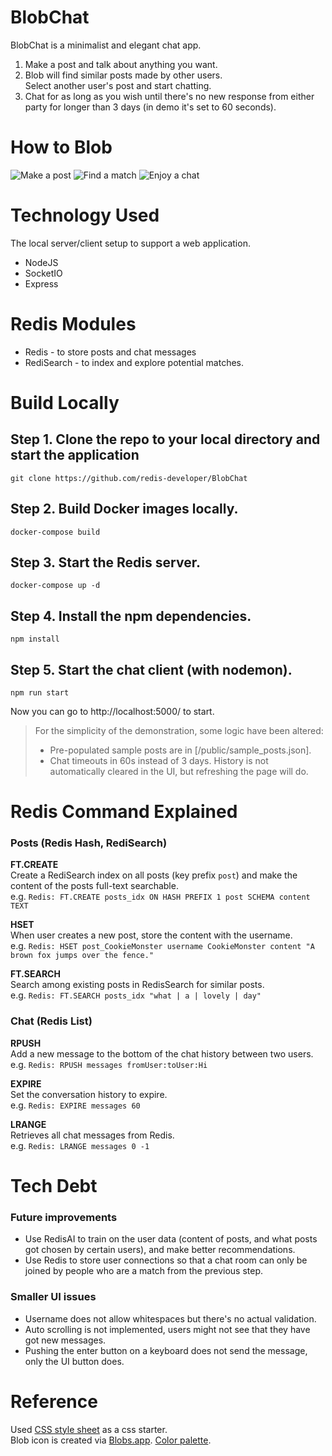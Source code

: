 # BlobChat

BlobChat is a minimalist and elegant chat app. 

1. Make a post and talk about anything you want.
2. Blob will find similar posts made by other users.  
Select another user's post and start chatting.
3. Chat for as long as you wish until there's no new response from either party for longer than 3 days (in demo it's set to 60 seconds).  

# How to Blob
![Make a post](https://raw.githubusercontent.com/redis-developer/BlobChat/main/public/1_index_screenshot.png)
![Find a match](https://raw.githubusercontent.com/redis-developer/BlobChat/main/public/2_posts_screenshot.png)
![Enjoy a chat](https://raw.githubusercontent.com/redis-developer/BlobChat/main/public/3_chat_screenshot.png)

# Technology Used

The local server/client setup to support a web application.

- NodeJS
- SocketIO
- Express

# Redis Modules

- Redis - to store posts and chat messages
- RediSearch - to index and explore potential matches.


# Build Locally

## Step 1. Clone the repo to your local directory and start the application

```
git clone https://github.com/redis-developer/BlobChat
```


## Step 2. Build Docker images locally.

```
docker-compose build
```

## Step 3. Start the Redis server.

```
docker-compose up -d
```

## Step 4. Install the npm dependencies.

```
npm install
```

## Step 5. Start the chat client (with nodemon).

```
npm run start
```
Now you can go to http://localhost:5000/ to start.

> For the simplicity of the demonstration, some logic have been altered:
> * Pre-populated sample posts are in [/public/sample_posts.json].
> * Chat timeouts in 60s instead of 3 days. History is not automatically cleared in the UI, but refreshing the page will do.


# Redis Command Explained

### Posts (Redis Hash, RediSearch)
**FT.CREATE**  
Create a RediSearch index on all posts (key prefix `post`) and make the content of the posts full-text searchable.  
e.g. `Redis: FT.CREATE posts_idx ON HASH PREFIX 1 post SCHEMA content TEXT`

**HSET**  
When user creates a new post, store the content with the username.  
e.g. `Redis: HSET post_CookieMonster username CookieMonster content "A brown fox jumps over the fence."`

**FT.SEARCH**  
Search among existing posts in RedisSearch for similar posts.  
e.g. `Redis: FT.SEARCH posts_idx "what | a | lovely | day"`

### Chat (Redis List)
**RPUSH**  
Add a new message to the bottom of the chat history between two users.  
e.g. `Redis: RPUSH messages fromUser:toUser:Hi`

**EXPIRE**  
Set the conversation history to expire.  
e.g. `Redis: EXPIRE messages 60`

**LRANGE**  
Retrieves all chat messages from Redis.  
e.g. `Redis: LRANGE messages 0 -1`

# Tech Debt
### Future improvements
* Use RedisAI to train on the user data (content of posts, and what posts got chosen by certain users),
and make better recommendations.
* Use Redis to store user connections so that a chat room can only be joined by people who are a match from the previous step.

### Smaller UI issues
* Username does not allow whitespaces but there's no actual validation.
* Auto scrolling is not implemented, users might not see that they have got new messages.
* Pushing the enter button on a keyboard does not send the message, only the UI button does.

# Reference
Used [CSS style sheet](https://bbbootstrap.com/snippets/simple-chat-application-57631463) as a css starter.  
Blob icon is created via [Blobs.app](https://blobs.app/?e=6&gw=6&se=3&g=eecda3|ef629f&o=0).
[Color palette](https://coolors.co/f6bd60-f7ede2-f5cac3-84a59d-f28482).
